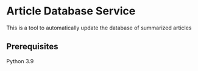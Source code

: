 # Article Database Service

This is a tool to automatically update the database of summarized articles

## Prerequisites

Python 3.9
